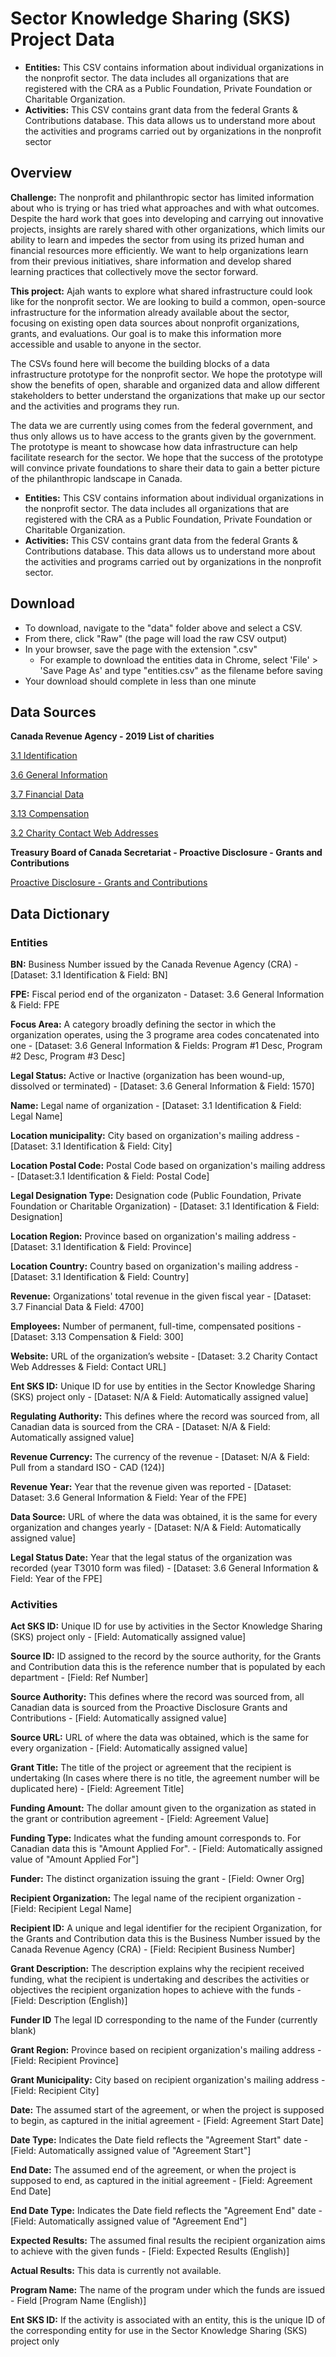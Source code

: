 # Sector Knowledge Sharing (SKS) Project Data

- **Entities:** This CSV contains information about individual organizations in the nonprofit sector. The data includes all organizations that are registered with the CRA as a Public Foundation, Private Foundation or Charitable Organization.
- **Activities:** This CSV contains grant data from the federal Grants & Contributions database. This data allows us to understand more about the activities and programs carried out by organizations in the nonprofit sector

## Overview

**Challenge:** The nonprofit and philanthropic sector has limited information about who is trying or has tried what approaches and with what outcomes. Despite the hard work that goes into developing and carrying out innovative projects, insights are rarely shared with other organizations, which limits our ability to learn and impedes the sector from using its prized human and financial resources more efficiently. We want to help organizations learn from their previous initiatives, share information and develop shared learning practices that collectively move the sector forward.

**This project:** Ajah wants to explore what shared infrastructure could look like for the nonprofit sector. We are looking to build a common, open-source infrastructure for the information already available about the sector, focusing on existing open data sources about nonprofit organizations, grants, and evaluations. Our goal is to make this information more accessible and usable to anyone in the sector.

The CSVs found here will become the building blocks of a data infrastructure prototype for the nonprofit sector. We hope the prototype will show the benefits of open, sharable and organized data and allow different stakeholders to better understand the organizations that make up our sector and the activities and programs they run.

The data we are currently using comes from the federal government, and thus only allows us to have access to the grants given by the government. The prototype is meant to showcase how data infrastructure can help facilitate research for the sector. We hope that the success of the prototype will convince private foundations to share their data to gain a better picture of the philanthropic landscape in Canada.

- **Entities:** This CSV contains information about individual organizations in the nonprofit sector. The data includes all organizations that are registered with the CRA as a Public Foundation, Private Foundation or Charitable Organization.
- **Activities:** This CSV contains grant data from the federal Grants & Contributions database. This data allows us to understand more about the activities and programs carried out by organizations in the nonprofit sector.

## Download

- To download, navigate to the "data" folder above and select a CSV.
- From there, click "Raw" (the page will load the raw CSV output)
- In your browser, save the page with the extension ".csv"
  - For example to download the entities data in Chrome, select 'File' > 'Save Page As' and type "entities.csv" as the filename before saving
- Your download should complete in less than one minute

## Data Sources

**Canada Revenue Agency - 2019 List of charities**

[3.1 Identification](https://open.canada.ca/data/en/dataset/d4287672-3253-4bb8-84c7-4e515ea3fddf/resource/5d63e096-8c51-4bbf-8157-6e987bddf0b5)

[3.6 General Information](https://open.canada.ca/data/en/dataset/d4287672-3253-4bb8-84c7-4e515ea3fddf/resource/7cd2936e-3641-448d-85cc-78cabcb8f557)

[3.7 Financial Data](https://open.canada.ca/data/en/dataset/d4287672-3253-4bb8-84c7-4e515ea3fddf/resource/21537a95-1abe-4ef8-ada9-793e2ad41521)

[3.13 Compensation](https://open.canada.ca/data/en/dataset/d4287672-3253-4bb8-84c7-4e515ea3fddf/resource/7e114f09-208c-46a3-ac48-98fc7f0cd43c)

[3.2 Charity Contact Web Addresses](https://open.canada.ca/data/en/dataset/d4287672-3253-4bb8-84c7-4e515ea3fddf/resource/0aaae18a-be7b-4866-ad08-9bac5a7e592f)

**Treasury Board of Canada Secretariat - Proactive Disclosure - Grants and Contributions**

[Proactive Disclosure - Grants and Contributions](https://open.canada.ca/data/en/dataset/432527ab-7aac-45b5-81d6-7597107a7013/resource/1d15a62f-5656-49ad-8c88-f40ce689d831)

## Data Dictionary

### Entities

**BN:** Business Number issued by the Canada Revenue Agency (CRA) - [Dataset: 3.1 Identification & Field: BN]

**FPE:** Fiscal period end of the organizaton - Dataset: 3.6 General Information & Field: FPE

**Focus Area:** A category broadly defining the sector in which the organization operates, using the 3 programe area codes concatenated into one - [Dataset: 3.6 General Information & Fields: Program #1 Desc, Program #2 Desc, Program #3 Desc]

**Legal Status:** Active or Inactive (organization has been wound-up, dissolved or terminated) - [Dataset: 3.6 General Information & Field: 1570]

**Name:** Legal name of organization - [Dataset: 3.1 Identification & Field: Legal Name]

**Location municipality:** City based on organization's mailing address - [Dataset: 3.1 Identification & Field: City]

**Location Postal Code:** Postal Code based on organization's mailing address - [Dataset:3.1 Identification & Field: Postal Code]

**Legal Designation Type:** Designation code (Public Foundation, Private Foundation or Charitable Organization) - [Dataset: 3.1 Identification & Field: Designation]

**Location Region:** Province based on organization's mailing address - [Dataset: 3.1 Identification & Field: Province]

**Location Country:** Country based on organization's mailing address - [Dataset: 3.1 Identification & Field: Country]

**Revenue:** Organizations' total revenue in the given fiscal year - [Dataset: 3.7 Financial Data & Field: 4700]

**Employees:** Number of permanent, full-time, compensated positions - [Dataset: 3.13 Compensation & Field: 300]

**Website:** URL of the organization’s website - [Dataset: 3.2 Charity Contact Web Addresses & Field: Contact URL]

**Ent SKS ID:** Unique ID for use by entities in the Sector Knowledge Sharing (SKS) project only - [Dataset: N/A & Field: Automatically assigned value]

**Regulating Authority:** This defines where the record was sourced from, all Canadian data is sourced from the CRA - [Dataset: N/A & Field: Automatically assigned value]

**Revenue Currency:** The currency of the revenue - [Dataset: N/A & Field: Pull from a standard ISO - CAD (124)]

**Revenue Year:** Year that the revenue given was reported - [Dataset: Dataset: 3.6 General Information & Field: Year of the FPE]

**Data Source:** URL of where the data was obtained, it is the same for every organization and changes yearly - [Dataset: N/A & Field: Automatically assigned value]

**Legal Status Date:** Year that the legal status of the organization was recorded (year T3010 form was filed) - [Dataset: 3.6 General Information & Field: Year of the FPE]

### Activities

**Act SKS ID:** Unique ID for use by activities in the Sector Knowledge Sharing (SKS) project only - [Field: Automatically assigned value]

**Source ID:** ID assigned to the record by the source authority, for the Grants and Contribution data this is the reference number that is populated by each department - [Field: Ref Number]

**Source Authority:** This defines where the record was sourced from, all Canadian data is sourced from the Proactive Disclosure Grants and Contributions - [Field: Automatically assigned value]

**Source URL:** URL of where the data was obtained, which is the same for every organization - [Field: Automatically assigned value]

**Grant Title:** The title of the project or agreement that the recipient is undertaking (In cases where there is no title, the agreement number will be duplicated here) - [Field: Agreement Title]

**Funding Amount:** The dollar amount given to the organization as stated in the grant or contribution agreement - [Field: Agreement Value]

**Funding Type:** Indicates what the funding amount corresponds to. For Canadian data this is "Amount Applied For". - [Field: Automatically assigned value of "Amount Applied For"]

**Funder:** The distinct organization issuing the grant - [Field: Owner Org]

**Recipient Organization:** The legal name of the recipient organization - [Field: Recipient Legal Name]

**Recipient ID:** A unique and legal identifier for the recipient Organization, for the Grants and Contribution data this is the Business Number issued by the Canada Revenue Agency (CRA) - [Field: Recipient Business Number]

**Grant Description:** The description explains why the recipient received funding, what the recipient is undertaking and describes the activities or objectives the recipient organization hopes to achieve with the funds - [Field: Description (English)]

**Funder ID** The legal ID corresponding to the name of the Funder (currently blank)

**Grant Region:** Province based on recipient organization's mailing address - [Field: Recipient Province]

**Grant Municipality:** City based on recipient organization's mailing address - [Field: Recipient City]

**Date:** The assumed start of the agreement, or when the project is supposed to begin, as captured in the initial agreement - [Field: Agreement Start Date]

**Date Type:** Indicates the Date field reflects the "Agreement Start" date - [Field: Automatically assigned value of "Agreement Start"]

**End Date:** The assumed end of the agreement, or when the project is supposed to end, as captured in the initial agreement - [Field: Agreement End Date]

**End Date Type:** Indicates the Date field reflects the "Agreement End" date - [Field: Automatically assigned value of "Agreement End"]

**Expected Results:** The assumed final results the recipient organization aims to achieve with the given funds - [Field: Expected Results (English)]

**Actual Results:** This data is currently not available.

**Program Name:** The name of the program under which the funds are issued - Field [Program Name (English)]

**Ent SKS ID:** If the activity is associated with an entity, this is the unique ID of the corresponding entity for use in the Sector Knowledge Sharing (SKS) project only
